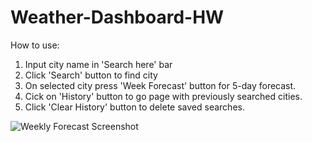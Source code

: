 # Weather-Dashboard-HW

How to use:

1. Input city name in 'Search here' bar
2. Click 'Search' button to find city
3. On selected city press 'Week Forecast' button for 5-day forecast.
4. Cick on 'History' button to go page with previously searched cities. 
5. Click 'Clear History' button to delete saved searches. 

![Weekly Forecast Screenshot](https://user-images.githubusercontent.com/87465185/137599717-8848c6b2-5b93-42a7-a289-f16f3e8f0250.png)


